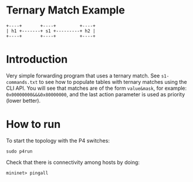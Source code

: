 # Ternary Match Example

```
+----+       +----+         +----+
| h1 +-------+ s1 +---------+ h2 |
+----+       +----+         +----+
```

# Introduction

Very simple forwarding program that uses a ternary match. See `s1-commands.txt` to see how to populate tables with ternary matches using the CLI API. You will see that matches are of the form `value&mask`, for example: `0x00000000&&&0x80000000`, and the last action parameter is used as priority (lower better).

# How to run

To start the topology with the P4 switches:
```
sudo p4run
```

Check that there is connectivity among hosts by doing:
```
mininet> pingall
```